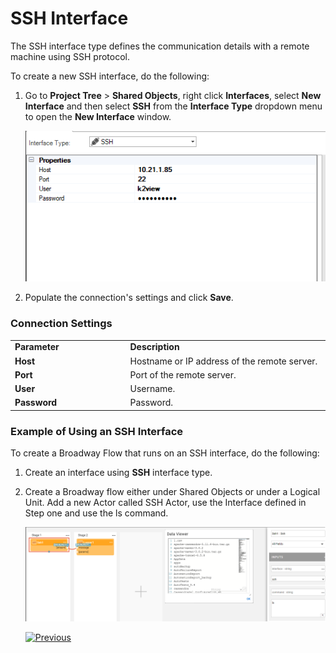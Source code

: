 # SSH Interface

The SSH interface type defines the communication details with a remote machine using SSH protocol.

To create a new SSH interface, do the following:

1. Go to **Project Tree** > **Shared Objects**, right click **Interfaces**, select **New Interface** and then select **SSH** from the **Interface Type** dropdown menu to open the **New Interface** window.

   ![image](images/10_ssh_1.png)

2. Populate the connection's settings and click **Save**.

### Connection Settings

<table>
<tbody>
<tr>
<td width="300pxl"><strong>Parameter</strong></td>
<td width="600pxl"><strong>Description</strong></td>
</tr>
<tr>
<td><strong>Host</strong></td>
<td>Hostname or IP address of the remote server.</td>
</tr>
<tr>
<td><strong>Port</strong></td>
<td>Port of the remote server.</td>
</tr>
<tr>
<td><strong>User</strong>&nbsp;</td>
<td>Username.</td>
</tr>
<tr>
<td><strong>Password&nbsp;</strong></td>
<td>Password.&nbsp;</td>
</tr>
</tbody>
</table>


### Example of Using an SSH Interface

To create a Broadway Flow that runs on an SSH interface, do the following: 

1. Create an interface using **SSH** interface type.

2. Create a Broadway flow either under Shared Objects or under a Logical Unit. Add a new Actor called SSH Actor, use the Interface defined in Step one and use the ls command.

   ![images](images/10_ssh_2.png)

   

   [![Previous](/articles/images/Previous.png)](09_redis_interface.md)

